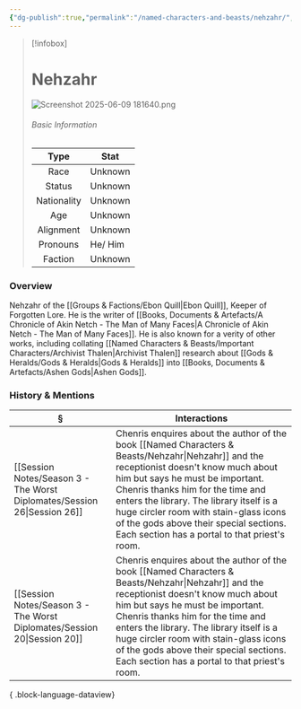 ```yaml
---
{"dg-publish":true,"permalink":"/named-characters-and-beasts/nehzahr/","tags":["NPC"],"updated":"2025-08-11T11:53:32.047+01:00"}
---
```


> [!infobox]
> 
> # Nehzahr
>![Screenshot 2025-06-09 181640.png](/img/user/Admin/Attachments/Screenshot%202025-06-09%20181640.png)
> ###### Basic Information
> 
> | Type | Stat |
> | :----: | --- |
> | Race | Unknown |
> | Status | Unknown |
> | Nationality | Unknown |
> | Age | Unknown |
> | Alignment | Unknown |
> | Pronouns | He/ Him |
> | Faction | Unknown |
### Overview
Nehzahr of the [[Groups & Factions/Ebon Quill\|Ebon Quill]], Keeper of Forgotten Lore. He is the writer of [[Books, Documents & Artefacts/A Chronicle of Akin Netch - The Man of Many Faces\|A Chronicle of Akin Netch - The Man of Many Faces]]. He is also known for a verity of other works, including collating [[Named Characters & Beasts/Important Characters/Archivist Thalen\|Archivist Thalen]] research about [[Gods & Heralds/Gods & Heralds\|Gods & Heralds]] into [[Books, Documents & Artefacts/Ashen Gods\|Ashen Gods]].

### History & Mentions
| §                                                                           | Interactions                                                                                                                                                                                                                                                                                                                                                  |
| --------------------------------------------------------------------------- | ------------------------------------------------------------------------------------------------------------------------------------------------------------------------------------------------------------------------------------------------------------------------------------------------------------------------------------------------------------- |
| [[Session Notes/Season 3 - The Worst Diplomates/Session 26\|Session 26]] | Chenris enquires about the author of the book [[Named Characters & Beasts/Nehzahr\|Nehzahr]] and the receptionist doesn't know much about him but says he must be important. Chenris thanks him for the time and enters the library. The library itself is a huge circler room with stain-glass icons of the gods above their special sections. Each section has a portal to that priest's room. |
| [[Session Notes/Season 3 - The Worst Diplomates/Session 20\|Session 20]] | Chenris enquires about the author of the book [[Named Characters & Beasts/Nehzahr\|Nehzahr]] and the receptionist doesn't know much about him but says he must be important. Chenris thanks him for the time and enters the library. The library itself is a huge circler room with stain-glass icons of the gods above their special sections. Each section has a portal to that priest's room. |

{ .block-language-dataview}